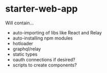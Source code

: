 # starter-web-app

Will contain...

* auto-importing of libs like React and Relay
* auto-installing npm modules
* hotloader
* graphql/relay
* static types
* oauth connections if desired?
* scripts to create components?
